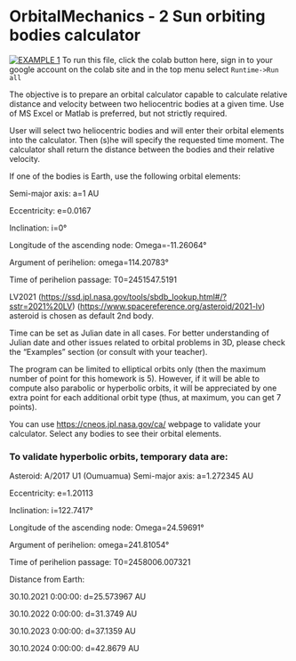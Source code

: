 # OrbitalMechanics - 2 Sun orbiting bodies calculator
[![EXAMPLE 1](https://colab.research.google.com/assets/colab-badge.svg)](https://colab.research.google.com/drive/1KQyFUAqPE5UJtbTiM_o2FjUsTC-nyhoc?usp=sharing) To run this file, click the colab button here, sign in to your google account on the colab site and in the top menu select `Runtime->Run all`

The objective is to prepare an orbital calculator capable to calculate relative distance and velocity between two heliocentric bodies at a given time. Use of MS Excel or Matlab is preferred, but not strictly required.

User will select two heliocentric bodies and will enter their orbital elements into the calculator. Then (s)he will specify the requested time moment. The calculator shall return the distance between the bodies and their relative velocity.

If one of the bodies is Earth, use the following orbital elements:

Semi-major axis: a=1 AU

Eccentricity: e=0.0167

Inclination: i=0°

Longitude of the ascending node: Omega=-11.26064°

Argument of perihelion: omega=114.20783°

Time of perihelion passage: T0=2451547.5191

LV2021 (https://ssd.jpl.nasa.gov/tools/sbdb_lookup.html#/?sstr=2021%20LV) (https://www.spacereference.org/asteroid/2021-lv) asteroid is chosen as default 2nd body.



Time can be set as Julian date in all cases. For better understanding of Julian date and other issues related to orbital problems in 3D, please check the “Examples” section (or consult with your teacher).

The program can be limited to elliptical orbits only (then the maximum number of point for this homework is 5). However, if it will be able to compute also parabolic or hyperbolic orbits, it will be appreciated by one extra point for each additional orbit type (thus, at maximum, you can get 7 points).

You can use https://cneos.jpl.nasa.gov/ca/ webpage to validate your calculator. Select any bodies to see their orbital elements.

### To validate hyperbolic orbits, temporary data are:

Asteroid: A/2017 U1 (Oumuamua)
Semi-major axis: a=1.272345 AU

Eccentricity: e=1.20113

Inclination: i=122.7417°

Longitude of the ascending node: Omega=24.59691°

Argument of perihelion: omega=241.81054°

Time of perihelion passage: T0=2458006.007321

Distance from Earth:

30.10.2021 0:00:00: d=25.573967 AU

30.10.2022 0:00:00: d=31.3749 AU

30.10.2023 0:00:00: d=37.1359 AU

30.10.2024 0:00:00: d=42.8679 AU
